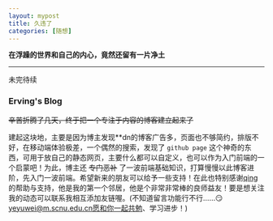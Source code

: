 ```yaml
---
layout: mypost
title: 久违了
categories: [随想]
---
```


  **在浮躁的世界和自己的内心，竟然还留有一片净土** 

-------
未完待续

### Erving's Blog 

~~辛苦折腾了几天，终于把一个专注于内容的博客建立起来了~~

建起这块地，主要是因为博主发现**dn的博客广告多，页面也不够简约，排版不好，在移动端体验极差，一个偶然的搜索，发现了 `github page` 这个神奇的东西，可用于放自己的静态网页，主要什么都可以自定义，也可以作为入门前端的一个启蒙吧！为此，博主还 ~~专门恶补~~ 了一波前端基础知识，打算慢慢以此博客进阶，先入门一波前端。希望新来的朋友可以给予一些支持！在此也特别感谢[qing](izgq.net)
的帮助与支持，他是我的第一个邻居，他是个非常非常棒的良师益友！要是想关注我的动态可以联系我相互添加友链喔。(不知道留言功能行不行……😏yeyuwei@m.scnu.edu.cn愿和你一起共勉、学习进步！)
 

